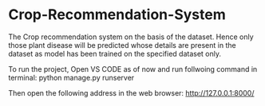 # Crop-Recommendation-System
The Crop recommendation system on the basis of the dataset.
Hence only those plant disease will be predicted whose details are present in the dataset as model has been trained on the specified dataset only.



To run the project, Open VS CODE as of now and run follwoing command in terminal:
python manage.py runserver

Then open the following address in the web browser:
http://127.0.0.1:8000/
